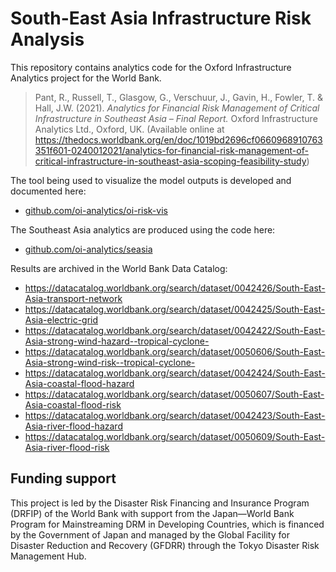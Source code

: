# South-East Asia Infrastructure Risk Analysis

This repository contains analytics code for the Oxford Infrastructure Analytics
project for the World Bank.

> Pant, R., Russell, T., Glasgow, G., Verschuur, J., Gavin, H., Fowler,
  T. &amp; Hall, J.W. (2021). <em>Analytics for Financial Risk Management of
  Critical Infrastructure in Southeast Asia – Final Report.</em> Oxford
  Infrastructure Analytics Ltd., Oxford, UK. (Available online at https://thedocs.worldbank.org/en/doc/1019bd2696cf0660968910763351f601-0240012021/analytics-for-financial-risk-management-of-critical-infrastructure-in-southeast-asia-scoping-feasibility-study)

The tool being used to visualize the model outputs is developed and
documented here:

- [github.com/oi-analytics/oi-risk-vis](https://github.com/oi-analytics/oi-risk-vis)

The Southeast Asia analytics are produced using the code here:

- [github.com/oi-analytics/seasia](https://github.com/oi-analytics/seasia)

Results are archived in the World Bank Data Catalog:

- https://datacatalog.worldbank.org/search/dataset/0042426/South-East-Asia-transport-network
- https://datacatalog.worldbank.org/search/dataset/0042425/South-East-Asia-electric-grid
- https://datacatalog.worldbank.org/search/dataset/0042422/South-East-Asia-strong-wind-hazard--tropical-cyclone-
- https://datacatalog.worldbank.org/search/dataset/0050606/South-East-Asia-strong-wind-risk--tropical-cyclone-
- https://datacatalog.worldbank.org/search/dataset/0042424/South-East-Asia-coastal-flood-hazard
- https://datacatalog.worldbank.org/search/dataset/0050607/South-East-Asia-coastal-flood-risk
- https://datacatalog.worldbank.org/search/dataset/0042423/South-East-Asia-river-flood-hazard
- https://datacatalog.worldbank.org/search/dataset/0050609/South-East-Asia-river-flood-risk



## Funding support

This project is led by the Disaster Risk Financing and Insurance Program
(DRFIP) of the World Bank with support from the Japan&mdash;World Bank Program
for Mainstreaming DRM in Developing Countries, which is financed by the
Government of Japan and managed by the Global Facility for Disaster Reduction
and Recovery (GFDRR) through the Tokyo Disaster Risk Management Hub.
  
